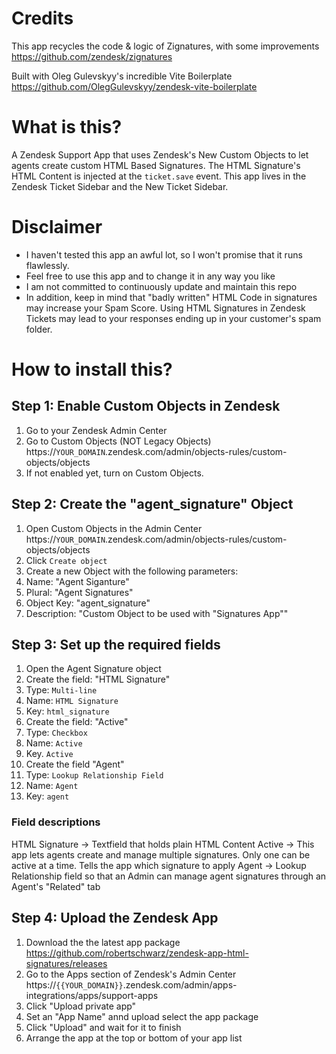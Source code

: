 # Credits
This app recycles the code & logic of Zignatures, with some improvements
https://github.com/zendesk/zignatures

Built with Oleg Gulevskyy's incredible Vite Boilerplate
https://github.com/OlegGulevskyy/zendesk-vite-boilerplate

# What is this?
A Zendesk Support App that uses Zendesk's New Custom Objects to let agents create custom HTML Based Signatures.
The HTML Signature's HTML Content is injected at the `ticket.save` event.
This app lives in the Zendesk Ticket Sidebar and the New Ticket Sidebar.

# Disclaimer
* I haven't tested this app an awful lot, so I won't promise that it runs flawlessly.
* Feel free to use this app and to change it in any way you like 
* I am not committed to continuously update and maintain this repo
* In addition, keep in mind that "badly written" HTML Code in signatures may increase your Spam Score. Using HTML Signatures in Zendesk Tickets may lead to your responses ending up in your customer's spam folder. 

# How to install this?
## Step 1: Enable Custom Objects in Zendesk
1. Go to your Zendesk Admin Center
2. Go to Custom Objects (NOT Legacy Objects) https://`YOUR_DOMAIN`.zendesk.com/admin/objects-rules/custom-objects/objects
3. If not enabled yet, turn on Custom Objects.

## Step 2: Create the "agent_signature" Object
1. Open Custom Objects in the Admin Center https://`YOUR_DOMAIN`.zendesk.com/admin/objects-rules/custom-objects/objects
2. Click `Create object`
3. Create a new Object with the following parameters:
  1. Name: "Agent Siganture"
  2. Plural: "Agent Signatures"
  3. Object Key: "agent_signature"
  4. Description: "Custom Object to be used with "Signatures App""

## Step 3: Set up the required fields
1. Open the Agent Signature object
2. Create the field: "HTML Signature"
  1. Type: `Multi-line`
  2. Name: `HTML Signature`
  3. Key: `html_signature`
3. Create the field: "Active"
  1. Type: `Checkbox`
  2. Name: `Active`
  3. Key. `Active`
4. Create the field "Agent"
  1. Type: `Lookup Relationship Field`
  2. Name: `Agent`
  3. Key: `agent`

### Field descriptions
HTML Signature -> Textfield that holds plain HTML Content
Active -> This app lets agents create and manage multiple signatures. Only one can be active at a time. Tells the app which signature to apply
Agent -> Lookup Relationship field so that an Admin can manage agent signatures through an Agent's "Related" tab

## Step 4: Upload the Zendesk App
1. Download the the latest app package https://github.com/robertschwarz/zendesk-app-html-signatures/releases
2. Go to the Apps section of Zendesk's Admin Center https://`{{YOUR_DOMAIN}}`.zendesk.com/admin/apps-integrations/apps/support-apps
3. Click "Upload private app"
4. Set an "App Name" annd upload select the app package
5. Click "Upload" and wait for it to finish
6. Arrange the app at the top or bottom of your app list